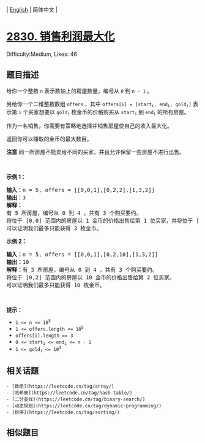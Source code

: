 
| [English](README_EN.md) | 简体中文 |

# [2830. 销售利润最大化](https://leetcode.cn/problems/maximize-the-profit-as-the-salesman/)
Difficulty:Medium, Likes: 46

## 题目描述

<p>给你一个整数 <code>n</code> 表示数轴上的房屋数量，编号从 <code>0</code> 到 <code>n - 1</code> 。</p>

<p>另给你一个二维整数数组 <code>offers</code> ，其中 <code>offers[i] = [start<sub>i</sub>, end<sub>i</sub>, gold<sub>i</sub>]</code> 表示第 <code>i</code> 个买家想要以 <code>gold<sub>i</sub></code> 枚金币的价格购买从 <code>start<sub>i</sub></code> 到 <code>end<sub>i</sub></code> 的所有房屋。</p>

<p>作为一名销售，你需要有策略地选择并销售房屋使自己的收入最大化。</p>

<p>返回你可以赚取的金币的最大数目。</p>

<p><strong>注意</strong> 同一所房屋不能卖给不同的买家，并且允许保留一些房屋不进行出售。</p>

<p>&nbsp;</p>

<p><strong class="example">示例 1：</strong></p>

<pre>
<strong>输入：</strong>n = 5, offers = [[0,0,1],[0,2,2],[1,3,2]]
<strong>输出：</strong>3
<strong>解释：</strong>
有 5 所房屋，编号从 0 到 4 ，共有 3 个购买要约。
将位于 [0,0] 范围内的房屋以 1 金币的价格出售给第 1 位买家，并将位于 [1,3] 范围内的房屋以 2 金币的价格出售给第 3 位买家。
可以证明我们最多只能获得 3 枚金币。</pre>

<p><strong class="example">示例 2：</strong></p>

<pre>
<strong>输入：</strong>n = 5, offers = [[0,0,1],[0,2,10],[1,3,2]]
<strong>输出：</strong>10
<strong>解释：</strong>有 5 所房屋，编号从 0 到 4 ，共有 3 个购买要约。
将位于 [0,2] 范围内的房屋以 10 金币的价格出售给第 2 位买家。
可以证明我们最多只能获得 10 枚金币。</pre>

<p>&nbsp;</p>

<p><strong>提示：</strong></p>

<ul>
	<li><code>1 &lt;= n &lt;= 10<sup>5</sup></code></li>
	<li><code>1 &lt;= offers.length &lt;= 10<sup>5</sup></code></li>
	<li><code>offers[i].length == 3</code></li>
	<li><code>0 &lt;= start<sub>i</sub> &lt;= end<sub>i</sub> &lt;= n - 1</code></li>
	<li><code>1 &lt;= gold<sub>i</sub> &lt;= 10<sup>3</sup></code></li>
</ul>


## 相关话题

    - [数组](https://leetcode.cn/tag/array/)
    - [哈希表](https://leetcode.cn/tag/hash-table/)
    - [二分查找](https://leetcode.cn/tag/binary-search/)
    - [动态规划](https://leetcode.cn/tag/dynamic-programming/)
    - [排序](https://leetcode.cn/tag/sorting/)

## 相似题目

